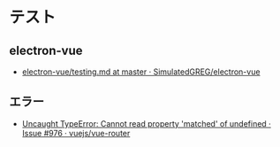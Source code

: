 # テスト

## electron-vue

- [electron-vue/testing.md at master · SimulatedGREG/electron-vue](https://github.com/SimulatedGREG/electron-vue/blob/master/docs/ja/testing.md)

## エラー

- [Uncaught TypeError: Cannot read property 'matched' of undefined · Issue #976 · vuejs/vue-router](https://github.com/vuejs/vue-router/issues/976)
